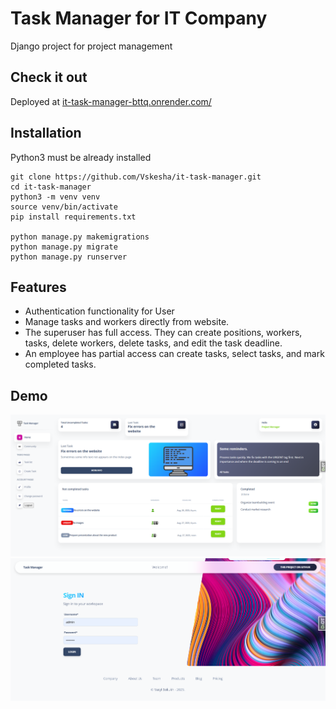 # Task Manager for IT Company

Django project for project management

## Check it out 
Deployed at [it-task-manager-bttq.onrender.com/](https://it-task-manager-bttq.onrender.com/)

## Installation

Python3 must be already installed

```shell
git clone https://github.com/Vskesha/it-task-manager.git
cd it-task-manager
python3 -m venv venv
source venv/bin/activate
pip install requirements.txt

python manage.py makemigrations
python manage.py migrate
python manage.py runserver

```

## Features

* Authentication functionality for User
* Manage tasks and workers directly from website.
* The superuser has full access. They can create positions, workers, tasks, delete workers, delete tasks, and edit the task deadline.
* An employee has partial access can create tasks, select tasks, and mark completed tasks.

## Demo
![Dashboard Interface](demo_dashboard.png)
![Login page](demo_login.png)
